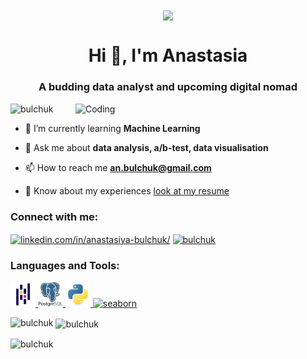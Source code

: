<div align="center">
<img align="center" width="40%" src="https://static.vecteezy.com/system/resources/previews/009/233/542/non_2x/data-analysis-banner-web-icon-set-analytics-search-data-mining-data-filter-pie-chart-and-etc-illustration-concept-vector.jpg">
</div>

<h1 align="center">Hi 👋, I'm Anastasia</h1>
<h3 align="center">A budding data analyst and upcoming digital nomad</h3>

<img align="right" alt="Coding" width="400" src="https://digitalcreativemind.com/wp-content/uploads/2021/06/Analytics_amp_Data_Science.gif">

<p align="left"> <img src="https://komarev.com/ghpvc/?username=bulchuk&label=Profile%20views&color=0e75b6&style=flat" alt="bulchuk" /> </p>

- 🌱 I’m currently learning **Machine Learning**

- 💬 Ask me about **data analysis, a/b-test, data visualisation**

- 📫 How to reach me **an.bulchuk@gmail.com**

- 📄 Know about my experiences [look at my resume](https://drive.google.com/file/d/1EsRujICoBI7bObHGxJlwCjrywNXp_pEz/view?usp=sharing)

<h3 align="left">Connect with me:</h3>
<p align="left">
<a href="https://linkedin.com/in/anastasiya-bulchuk/" target="blank"><img align="center" src="https://raw.githubusercontent.com/rahuldkjain/github-profile-readme-generator/master/src/images/icons/Social/linked-in-alt.svg" alt="linkedin.com/in/anastasiya-bulchuk/" height="30" width="40" /></a>
<a href="https://instagram.com/bulchuk" target="blank"><img align="center" src="https://raw.githubusercontent.com/rahuldkjain/github-profile-readme-generator/master/src/images/icons/Social/instagram.svg" alt="bulchuk" height="30" width="40" /></a>
</p>

<h3 align="left">Languages and Tools:</h3>
<p align="left"> <a href="https://pandas.pydata.org/" target="_blank" rel="noreferrer"> <img src="https://raw.githubusercontent.com/devicons/devicon/2ae2a900d2f041da66e950e4d48052658d850630/icons/pandas/pandas-original.svg" alt="pandas" width="40" height="40"/> </a> <a href="https://www.postgresql.org" target="_blank" rel="noreferrer"> <img src="https://raw.githubusercontent.com/devicons/devicon/master/icons/postgresql/postgresql-original-wordmark.svg" alt="postgresql" width="40" height="40"/> </a> <a href="https://www.python.org" target="_blank" rel="noreferrer"> <img src="https://raw.githubusercontent.com/devicons/devicon/master/icons/python/python-original.svg" alt="python" width="40" height="40"/> </a> <a href="https://seaborn.pydata.org/" target="_blank" rel="noreferrer"> <img src="https://seaborn.pydata.org/_images/logo-mark-lightbg.svg" alt="seaborn" width="40" height="40"/> </a> </p>

<p><img align="left" src="https://github-readme-stats.vercel.app/api/top-langs?username=bulchuk&show_icons=true&locale=en&layout=compact" alt="bulchuk" /></p>

<p>&nbsp;<img align="center" src="https://github-readme-stats.vercel.app/api?username=bulchuk&show_icons=true&locale=en" alt="bulchuk" /></p>

<p><img align="center" src="https://github-readme-streak-stats.herokuapp.com/?user=bulchuk&" alt="bulchuk" /></p>
